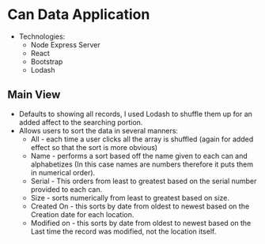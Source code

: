 # Can Data Application
* Technologies: 
    * Node Express Server
    * React
    * Bootstrap
    * Lodash
    
## Main View
 * Defaults to showing all records, I used Lodash to shuffle them up for an added affect to the searching portion.
 * Allows users to sort the data in several manners:
    * All - each time a user clicks all the array is shuffled (again for added effect so that the sort is more obvious)
    * Name - performs a sort based off the name given to each can and alphabetizes (In this case names are numbers therefore it puts them in numerical order).
    * Serial - This orders from least to greatest based on the serial number provided to each can.
    * Size - sorts numerically from least to greatest based on size.
    * Created On - this sorts by date from oldest to newest based on the Creation date for each location.
    * Modified on - this sorts by date from oldest to newest based on the Last time the record was modified, not the location itself.
    
    
